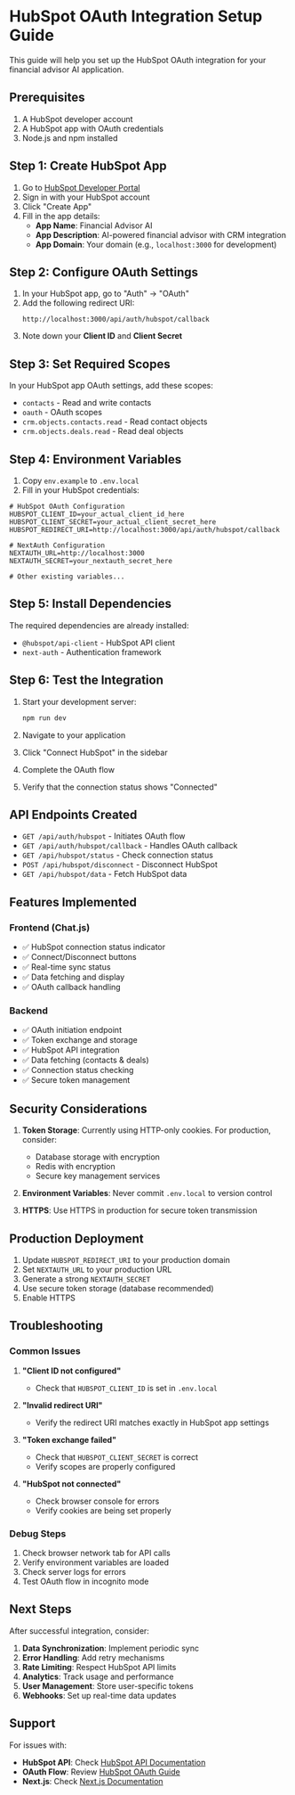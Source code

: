 # HubSpot OAuth Integration Setup Guide

This guide will help you set up the HubSpot OAuth integration for your financial advisor AI application.

## Prerequisites

1. A HubSpot developer account
2. A HubSpot app with OAuth credentials
3. Node.js and npm installed

## Step 1: Create HubSpot App

1. Go to [HubSpot Developer Portal](https://developers.hubspot.com/)
2. Sign in with your HubSpot account
3. Click "Create App"
4. Fill in the app details:
   - **App Name**: Financial Advisor AI
   - **App Description**: AI-powered financial advisor with CRM integration
   - **App Domain**: Your domain (e.g., `localhost:3000` for development)

## Step 2: Configure OAuth Settings

1. In your HubSpot app, go to "Auth" → "OAuth"
2. Add the following redirect URI:
   ```
   http://localhost:3000/api/auth/hubspot/callback
   ```
3. Note down your **Client ID** and **Client Secret**

## Step 3: Set Required Scopes

In your HubSpot app OAuth settings, add these scopes:
- `contacts` - Read and write contacts
- `oauth` - OAuth scopes
- `crm.objects.contacts.read` - Read contact objects
- `crm.objects.deals.read` - Read deal objects

## Step 4: Environment Variables

1. Copy `env.example` to `.env.local`
2. Fill in your HubSpot credentials:

```env
# HubSpot OAuth Configuration
HUBSPOT_CLIENT_ID=your_actual_client_id_here
HUBSPOT_CLIENT_SECRET=your_actual_client_secret_here
HUBSPOT_REDIRECT_URI=http://localhost:3000/api/auth/hubspot/callback

# NextAuth Configuration
NEXTAUTH_URL=http://localhost:3000
NEXTAUTH_SECRET=your_nextauth_secret_here

# Other existing variables...
```

## Step 5: Install Dependencies

The required dependencies are already installed:
- `@hubspot/api-client` - HubSpot API client
- `next-auth` - Authentication framework

## Step 6: Test the Integration

1. Start your development server:
   ```bash
   npm run dev
   ```

2. Navigate to your application
3. Click "Connect HubSpot" in the sidebar
4. Complete the OAuth flow
5. Verify that the connection status shows "Connected"

## API Endpoints Created

- `GET /api/auth/hubspot` - Initiates OAuth flow
- `GET /api/auth/hubspot/callback` - Handles OAuth callback
- `GET /api/hubspot/status` - Check connection status
- `POST /api/hubspot/disconnect` - Disconnect HubSpot
- `GET /api/hubspot/data` - Fetch HubSpot data

## Features Implemented

### Frontend (Chat.js)
- ✅ HubSpot connection status indicator
- ✅ Connect/Disconnect buttons
- ✅ Real-time sync status
- ✅ Data fetching and display
- ✅ OAuth callback handling

### Backend
- ✅ OAuth initiation endpoint
- ✅ Token exchange and storage
- ✅ HubSpot API integration
- ✅ Data fetching (contacts & deals)
- ✅ Connection status checking
- ✅ Secure token management

## Security Considerations

1. **Token Storage**: Currently using HTTP-only cookies. For production, consider:
   - Database storage with encryption
   - Redis with encryption
   - Secure key management services

2. **Environment Variables**: Never commit `.env.local` to version control

3. **HTTPS**: Use HTTPS in production for secure token transmission

## Production Deployment

1. Update `HUBSPOT_REDIRECT_URI` to your production domain
2. Set `NEXTAUTH_URL` to your production URL
3. Generate a strong `NEXTAUTH_SECRET`
4. Use secure token storage (database recommended)
5. Enable HTTPS

## Troubleshooting

### Common Issues

1. **"Client ID not configured"**
   - Check that `HUBSPOT_CLIENT_ID` is set in `.env.local`

2. **"Invalid redirect URI"**
   - Verify the redirect URI matches exactly in HubSpot app settings

3. **"Token exchange failed"**
   - Check that `HUBSPOT_CLIENT_SECRET` is correct
   - Verify scopes are properly configured

4. **"HubSpot not connected"**
   - Check browser console for errors
   - Verify cookies are being set properly

### Debug Steps

1. Check browser network tab for API calls
2. Verify environment variables are loaded
3. Check server logs for errors
4. Test OAuth flow in incognito mode

## Next Steps

After successful integration, consider:

1. **Data Synchronization**: Implement periodic sync
2. **Error Handling**: Add retry mechanisms
3. **Rate Limiting**: Respect HubSpot API limits
4. **Analytics**: Track usage and performance
5. **User Management**: Store user-specific tokens
6. **Webhooks**: Set up real-time data updates

## Support

For issues with:
- **HubSpot API**: Check [HubSpot API Documentation](https://developers.hubspot.com/docs/api/overview)
- **OAuth Flow**: Review [HubSpot OAuth Guide](https://developers.hubspot.com/docs/api/oauth-quickstart-guide)
- **Next.js**: Check [Next.js Documentation](https://nextjs.org/docs) 